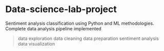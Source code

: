 # Data-science-lab-project
Sentiment analysis classification using Python and ML methodologies.
Complete data analysis pipeline implemented
> data exploration
> data cleaning
> data preparation
> sentiment analysis
> data visualization
